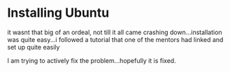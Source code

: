 # Installing Ubuntu

it wasnt that big of an ordeal, not till it all came crashing down...installation was quite easy...i followed a tutorial that one of the mentors had linked and set up quite easily

I am trying to actively fix the problem...hopefully it is fixed.